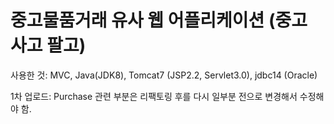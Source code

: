 # 중고물품거래 유사 웹 어플리케이션 (중고 사고 팔고)
사용한 것: MVC, Java(JDK8), Tomcat7 (JSP2.2, Servlet3.0), jdbc14 (Oracle)

1차 업로드: 
Purchase 관련 부분은 리팩토링 후를 다시 일부분 전으로 변경해서 수정해야 함.
